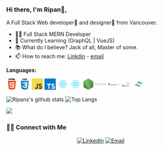 ### Hi there, I'm Ripan👦,
A Full Stack Web developer🎯 and designer🎨 from Vancouver.

- 👨‍💻 Full Stack MERN Developer
- 🎥 Currently Learning (GraphQL | VueJS)
- 📚 What do I believe? Jack of all, Master of some.
- 📫 How to reach me: [Linkdin](https://www.linkedin.com/in/ripanmann/) - [email](mailto:ripandeepmann@hotmail.com)

**Languages:**  

<code><img height="30" src="https://raw.githubusercontent.com/github/explore/80688e429a7d4ef2fca1e82350fe8e3517d3494d/topics/html/html.png"></code>
<code><img height="30" src="https://raw.githubusercontent.com/github/explore/80688e429a7d4ef2fca1e82350fe8e3517d3494d/topics/css/css.png"></code>
<code><img height="30" src="https://raw.githubusercontent.com/github/explore/80688e429a7d4ef2fca1e82350fe8e3517d3494d/topics/javascript/javascript.png"></code>
<code><img height="30" src="https://raw.githubusercontent.com/github/explore/80688e429a7d4ef2fca1e82350fe8e3517d3494d/topics/typescript/typescript.png"></code>
<code><img height="30" src="https://raw.githubusercontent.com/github/explore/80688e429a7d4ef2fca1e82350fe8e3517d3494d/topics/react/react.png"></code>
<code><img height="30" src="https://raw.githubusercontent.com/github/explore/80688e429a7d4ef2fca1e82350fe8e3517d3494d/topics/react/react.png"></code>
<code><img height="30" src="https://raw.githubusercontent.com/github/explore/80688e429a7d4ef2fca1e82350fe8e3517d3494d/topics/nodejs/nodejs.png"></code>
<code><img height="30" src="https://raw.githubusercontent.com/github/explore/80688e429a7d4ef2fca1e82350fe8e3517d3494d/topics/express/express.png"></code>
<code><img height="30" src="https://raw.githubusercontent.com/github/explore/80688e429a7d4ef2fca1e82350fe8e3517d3494d/topics/mongodb/mongodb.png"></code>
<code><img height="30" src="https://raw.githubusercontent.com/github/explore/80688e429a7d4ef2fca1e82350fe8e3517d3494d/topics/mysql/mysql.png"></code>
<code><img height="30" src="https://raw.githubusercontent.com/github/explore/80688e429a7d4ef2fca1e82350fe8e3517d3494d/topics/tailwind/tailwind.png"></code>

![Ripans's github stats](https://github-readme-stats.vercel.app/api?username=ripan-mann&theme=tokyonight&show_icons=true&hide=["issues"])
![Top Langs](https://github-readme-stats.vercel.app/api/top-langs/?username=ripan-mann&theme=tokyonight&layout=compact)

![](https://komarev.com/ghpvc/?username=ripan-mann)

<h3> 🤝🏻 Connect with Me </h3>

<p align="center">
<a href="https://www.linkedin.com/in/ripanmann/"><img alt="LinkedIn" src="https://img.shields.io/badge/LinkedIn-Ripan%20Mann-blue?style=flat-square&logo=linkedin"></a>
<a href="mailto:ripandeepmann@hotmail.com"><img alt="Email" src="https://img.shields.io/badge/Email-ripandeepmann@hotmail.com-blue?style=flat-square&logo=gmail"></a>
</p>
